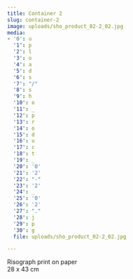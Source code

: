 ```yaml
---
title: Container 2
slug: container-2
image: uploads/sho_product_02-2_02.jpg
media:
- '0': u
  '1': p
  '2': l
  '3': o
  '4': a
  '5': d
  '6': s
  '7': "/"
  '8': s
  '9': h
  '10': o
  '11': _
  '12': p
  '13': r
  '14': o
  '15': d
  '16': u
  '17': c
  '18': t
  '19': _
  '20': '0'
  '21': '2'
  '22': "-"
  '23': '2'
  '24': _
  '25': '0'
  '26': '2'
  '27': "."
  '28': j
  '29': p
  '30': g
  file: uploads/sho_product_02-2_02.jpg

---
```

Risograph print on paper  
28 x 43 cm